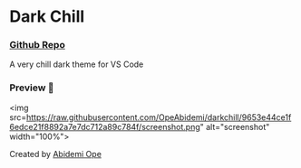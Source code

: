 # Dark Chill
### [Github Repo](https://github.com/OpeAbidemi/darkchill)

A very chill dark theme for VS Code

### Preview 👾

<img src=https://raw.githubusercontent.com/OpeAbidemi/darkchill/9653e44ce1f6edce21f8892a7e7dc712a89c784f/screenshot.png" alt="screenshot" width="100%">

Created by [Abidemi Ope](https://github.com/OpeAbidemi)


